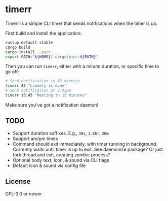 # timerr

Timerr is a simple CLI timer that sends notifications when the timer is up.

First build and install the application:

```sh
rustup default stable
cargo build
cargo install --path .
export PATH="${HOME}/.cargo/bin/:${PATH}"
```

Then you can run `timerr`, either with a minute duration, or specific time to
go off:

```sh
# Send notification in 45 minutes
timerr 45 "Laundry is done"
# Send notification at 3:45pm
timerr 15:45 "Meeting in 15 minutes"
```

Make sure you've got a notification daemon!


## TODO

* Support duration suffixes. E.g., `30s`, `1.5hr`, `20m`
* Support am/pm times
* Command should exit immediately, with timer running in background. Currently
  waits until timer is up to exit. See daemonize package? Or just fork thread
  and exit, creating zombie process?
* Optional body text, icon, & sound via CLI flags
* Default icon & sound via config file


## License

GPL-3.0 or newer
